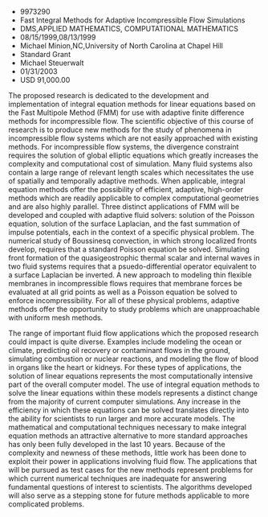 
* 9973290
* Fast Integral Methods for Adaptive Incompressible Flow Simulations
* DMS,APPLIED MATHEMATICS, COMPUTATIONAL MATHEMATICS
* 08/15/1999,08/13/1999
* Michael Minion,NC,University of North Carolina at Chapel Hill
* Standard Grant
* Michael Steuerwalt
* 01/31/2003
* USD 91,000.00

The proposed research is dedicated to the development and implementation of
integral equation methods for linear equations based on the Fast Multipole
Method (FMM) for use with adaptive finite difference methods for incompressible
flow. The scientific objective of this course of research is to produce new
methods for the study of phenomena in incompressible flow systems which are not
easily approached with existing methods. For incompressible flow systems, the
divergence constraint requires the solution of global elliptic equations which
greatly increases the complexity and computational cost of simulation. Many
fluid systems also contain a large range of relevant length scales which
necessitates the use of spatially and temporally adaptive methods. When
applicable, integral equation methods offer the possibility of efficient,
adaptive, high-order methods which are readily applicable to complex
computational geometries and are also highly parallel. Three distinct
applications of FMM will be developed and coupled with adaptive fluid solvers:
solution of the Poisson equation, solution of the surface Laplacian, and the
fast summation of impulse potentials, each in the context of a specific physical
problem. The numerical study of Boussinesq convection, in which strong localized
fronts develop, requires that a standard Poisson equation be solved. Simulating
front formation of the quasigeostrophic thermal scalar and internal waves in two
fluid systems requires that a psuedo-differential operator equivalent to a
surface Laplacian be inverted. A new approach to modeling thin flexible
membranes in incompressible flows requires that membrane forces be evaluated at
all grid points as well as a Poisson equation be solved to enforce
incompressibility. For all of these physical problems, adaptive methods offer
the opportunity to study problems which are unapproachable with uniform mesh
methods.

The range of important fluid flow applications which the proposed research could
impact is quite diverse. Examples include modeling the ocean or climate,
predicting oil recovery or contaminant flows in the ground, simulating
combustion or nuclear reactions, and modeling the flow of blood in organs like
the heart or kidneys. For these types of applications, the solution of linear
equations represents the most computationally intensive part of the overall
computer model. The use of integral equation methods to solve the linear
equations within these models represents a distinct change from the majority of
current computer simulations. Any increase in the efficiency in which these
equations can be solved translates directly into the ability for scientists to
run larger and more accurate models. The mathematical and computational
techniques necessary to make integral equation methods an attractive alternative
to more standard approaches has only been fully developed in the last 10 years.
Because of the complexity and newness of these methods, little work has been
done to exploit their power in applications involving fluid flow. The
applications that will be pursued as test cases for the new methods represent
problems for which current numerical techniques are inadequate for answering
fundamental questions of interest to scientists. The algorithms developed will
also serve as a stepping stone for future methods applicable to more complicated
problems.
